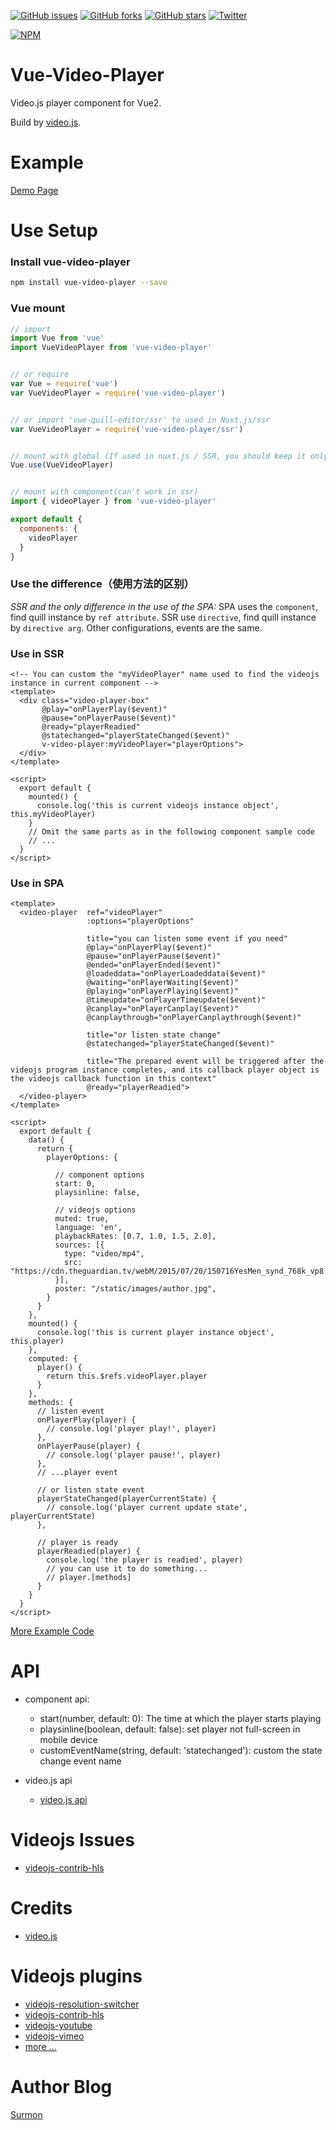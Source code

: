 [![GitHub issues](https://img.shields.io/github/issues/surmon-china/vue-video-player.svg?style=flat-square)](https://github.com/surmon-china/vue-video-player/issues)
[![GitHub forks](https://img.shields.io/github/forks/surmon-china/vue-video-player.svg?style=flat-square)](https://github.com/surmon-china/vue-video-player/network)
[![GitHub stars](https://img.shields.io/github/stars/surmon-china/vue-video-player.svg?style=flat-square)](https://github.com/surmon-china/vue-video-player/stargazers)
[![Twitter](https://img.shields.io/twitter/url/https/github.com/surmon-china/vue-video-player.svg?style=flat-square)](https://twitter.com/intent/tweet?text=Wow:&url=%5Bobject%20Object%5D)

[![NPM](https://nodei.co/npm/vue-video-player.png?downloads=true&downloadRank=true&stars=true)](https://nodei.co/npm/vue-video-player/)


# Vue-Video-Player
Video.js player component for Vue2.

Build by [video.js](https://github.com/videojs/video.js).


# Example
[Demo Page](https://surmon-china.github.io/vue-video-player)


# Use Setup

### Install vue-video-player

``` bash
npm install vue-video-player --save
```

### Vue mount

``` javascript
// import
import Vue from 'vue'
import VueVideoPlayer from 'vue-video-player'


// or require
var Vue = require('vue')
var VueVideoPlayer = require('vue-video-player')


// or import 'vue-quill-editor/ssr' to used in Nuxt.js/ssr
var VueVideoPlayer = require('vue-video-player/ssr')


// mount with global (If used in nuxt.js / SSR, you should keep it only in a browser-built environment)
Vue.use(VueVideoPlayer)


// mount with component(can't work in ssr)
import { videoPlayer } from 'vue-video-player'

export default {
  components: {
    videoPlayer
  }
}
```


### Use the difference（使用方法的区别）

*SSR and the only difference in the use of the SPA:*
SPA uses the `component`, find quill instance by `ref attribute`.
SSR use `directive`, find quill instance by `directive arg`.
Other configurations, events are the same.

### Use in SSR

``` vue
<!-- You can custom the "myVideoPlayer" name used to find the videojs instance in current component -->
<template>
  <div class="video-player-box" 
       @play="onPlayerPlay($event)"
       @pause="onPlayerPause($event)"
       @ready="playerReadied"
       @statechanged="playerStateChanged($event)"
       v-video-player:myVideoPlayer="playerOptions">
  </div>
</template>

<script>
  export default {
    mounted() {
      console.log('this is current videojs instance object', this.myVideoPlayer)
    }
    // Omit the same parts as in the following component sample code
    // ...
  }
</script>
```


### Use in SPA

``` vue
<template>
  <video-player  ref="videoPlayer"
                 :options="playerOptions"

                 title="you can listen some event if you need"
                 @play="onPlayerPlay($event)"
                 @pause="onPlayerPause($event)"
                 @ended="onPlayerEnded($event)"
                 @loadeddata="onPlayerLoadeddata($event)"
                 @waiting="onPlayerWaiting($event)"
                 @playing="onPlayerPlaying($event)"
                 @timeupdate="onPlayerTimeupdate($event)"
                 @canplay="onPlayerCanplay($event)"
                 @canplaythrough="onPlayerCanplaythrough($event)"

                 title="or listen state change"
                 @statechanged="playerStateChanged($event)"

                 title="The prepared event will be triggered after the videojs program instance completes, and its callback player object is the videojs callback function in this context"
                 @ready="playerReadied">
  </video-player>
</template>

<script>
  export default {
    data() {
      return {
        playerOptions: {

          // component options
          start: 0,
          playsinline: false,

          // videojs options
          muted: true,
          language: 'en',
          playbackRates: [0.7, 1.0, 1.5, 2.0],
          sources: [{
            type: "video/mp4",
            src: "https://cdn.theguardian.tv/webM/2015/07/20/150716YesMen_synd_768k_vp8.webm"
          }],
          poster: "/static/images/author.jpg",
        }
      }
    },
    mounted() {
      console.log('this is current player instance object', this.player)
    },
    computed: {
      player() {
        return this.$refs.videoPlayer.player
      }
    },
    methods: {
      // listen event
      onPlayerPlay(player) {
        // console.log('player play!', player)
      },
      onPlayerPause(player) {
        // console.log('player pause!', player)
      },
      // ...player event

      // or listen state event
      playerStateChanged(playerCurrentState) {
        // console.log('player current update state', playerCurrentState)
      },

      // player is ready
      playerReadied(player) {
        console.log('the player is readied', player)
        // you can use it to do something...
        // player.[methods]
      }
    }
  }
</script>
```


[More Example Code](https://github.com/surmon-china/vue-video-player/tree/master/examples)


# API
- component api:
  * start(number, default: 0): The time at which the player starts playing
  * playsinline(boolean, default: false): set player not full-screen in mobile device
  * customEventName(string, default: 'statechanged'): custom the state change event name

- video.js api
  * [video.js api](http://docs.videojs.com/docs/api/player.html#Methodsmuted)


# Videojs Issues
- [videojs-contrib-hls](https://github.com/videojs/videojs-contrib-hls/issues/600)


# Credits
- [video.js](https://github.com/videojs/video.js)


# Videojs plugins

- [videojs-resolution-switcher](https://github.com/kmoskwiak/videojs-resolution-switcher)
- [videojs-contrib-hls](https://github.com/videojs/videojs-contrib-hls)
- [videojs-youtube](https://github.com/videojs/videojs-youtube)
- [videojs-vimeo](https://github.com/videojs/videojs-vimeo)
- [more ...](https://github.com/search?o=desc&q=videojs+plugin&s=stars&type=Repositories&utf8=%E2%9C%93)


# Author Blog
[Surmon](https://surmon.me)
